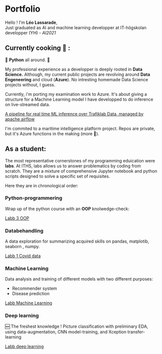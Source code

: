 # Portfolio

Hello ! I'm  **Léo Lassarade**,  
Just graduated as AI and machine learning developper at IT-högskolan developper (YH) - *AI2021*

## Currently cooking :shallow_pan_of_food: :
:snake: **Python** all around. :snake:

My professional experience as a developper is deeply rooted in **Data Science.**
Although, my current public projects are revolving around **Data Engeneering** and cloud (**Azure**). No intresting homemade Data Science projects without, I guess.

Currently, i'm porting my examination work to Azure. It's about giving a structure for a Machine Learning model I have developped to do inference on live-streamed data.

[A pipeline for real time ML inference over Trafiklab Data, managed by apache airflow](https://github.com/Lelelass/airflow-for-train-delay-prognostication-dataprocessing)

I'm commited to a maritime intelligence platform project. Repos are private, but it's Azure functions in the making (more :snake:).

## As a student:
The most representative cornerstones of my programming eduication were **labs**. At ITHS, labs allows us to answer problematics by coding from scratch. They are a mixture of comprehensive Jupyter notebook and python scripts designed to solve a specific set of requisites. 

Here they are in chronological order:

### Python-programmering

Wrap up of the python course with an **OOP** knolwedge-check:

[Labb 3 OOP](https://github.com/Lelelass/python-programmering-LEO-LASSARADE/tree/main/Labb_3)


### Databehandling

A data exploration for summarizing acquired skills on pandas, matplotib, seaborn , numpy.

[Labb 1 Covid data](https://github.com/Lelelass/Databehandling-21-LEO-LASSARADE/tree/main/Labb_1)

### Machine Learning

Data analysis and training of different models with two different purposes:
- Recommender system
- Disease prediction

[Labb Machine Learning](https://github.com/Lelelass/Machine-learning-Lassarade/tree/master/labb_1)
### Deep learning

 :new: The freshest knowledge !
Picture classification with preliminary EDA, using data-augmentation, CNN model-training, and Xception transfer-learning 

[Labb deep learning](https://github.com/Lelelass/Deep-Learning-21/tree/master/Labb)
